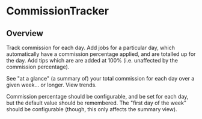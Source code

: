 # CommissionTracker

## Overview

Track commission for each day. Add jobs for a particular day, which automatically have a commission percentage applied, and are totalled up for the day.
Add tips which are are added at 100% (i.e. unaffected by the commission percentage).

See "at a glance" (a summary of) your total commission for each day over a given week... or longer.
View trends.

Commission percentage should be configurable, and be set for each day, but the default value should be remembered.
The "first day of the week" should be configurable (though, this only affects the summary view).
